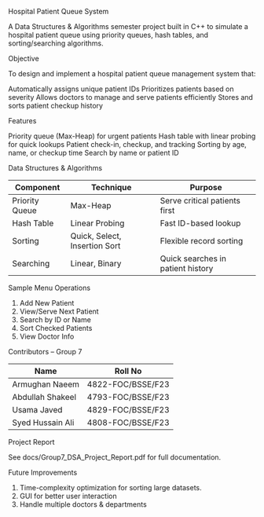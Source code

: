 Hospital Patient Queue System

A Data Structures & Algorithms semester project built in C++ to simulate a hospital patient queue using priority queues, hash tables, and sorting/searching algorithms.


Objective

To design and implement a hospital patient queue management system that:

 Automatically assigns unique patient IDs
 Prioritizes patients based on severity
 Allows doctors to manage and serve patients efficiently
 Stores and sorts patient checkup history


Features

 Priority queue (Max-Heap) for urgent patients
 Hash table with linear probing for quick lookups
 Patient check-in, checkup, and tracking
 Sorting by age, name, or checkup time
 Search by name or patient ID


Data Structures & Algorithms

| Component      | Technique        					      |                     Purpose             |
|----------------|------------------------------------------------------------|-----------------------------------------|
| Priority Queue | Max-Heap         					      | Serve critical patients first           |
| Hash Table     | Linear Probing   					      | Fast ID-based lookup                    |
| Sorting        | Quick, Select, Insertion Sort 			      | Flexible record sorting    		|
| Searching      | Linear, Binary   					      | Quick searches in patient history       |


Sample Menu Operations

1. Add New Patient
2. View/Serve Next Patient
3. Search by ID or Name
4. Sort Checked Patients
5. View Doctor Info


Contributors – Group 7

| Name	            | Roll No           |
|------------------|-------------------|
| Armughan Naeem	  | 4822-FOC/BSSE/F23 |
| Abdullah Shakeel	| 4793-FOC/BSSE/F23 |
| Usama Javed	     | 4829-FOC/BSSE/F23 |
| Syed Hussain Ali	| 4808-FOC/BSSE/F23 |


Project Report

See docs/Group7_DSA_Project_Report.pdf for full documentation.


 Future Improvements

 1. Time-complexity optimization for sorting large datasets.
 2. GUI for better user interaction
 3. Handle multiple doctors & departments
